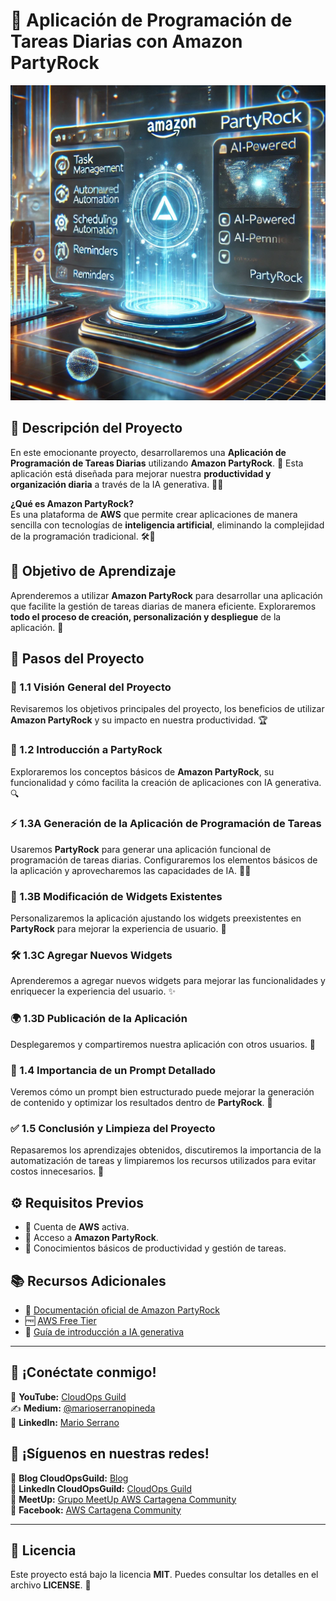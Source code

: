 # 🚀 Aplicación de Programación de Tareas Diarias con Amazon PartyRock
![partyrock](imagenes/AmazonPartyRock.png)

## 📝 Descripción del Proyecto
En este emocionante proyecto, desarrollaremos una **Aplicación de Programación de Tareas Diarias** utilizando **Amazon PartyRock**. 🎯 Esta aplicación está diseñada para mejorar nuestra **productividad y organización diaria** a través de la IA generativa. 🧠✨

**¿Qué es Amazon PartyRock?**  
Es una plataforma de **AWS** que permite crear aplicaciones de manera sencilla con tecnologías de **inteligencia artificial**, eliminando la complejidad de la programación tradicional. 🛠️🤖

## 🎯 Objetivo de Aprendizaje
Aprenderemos a utilizar **Amazon PartyRock** para desarrollar una aplicación que facilite la gestión de tareas diarias de manera eficiente. Exploraremos **todo el proceso de creación, personalización y despliegue** de la aplicación. 🚀

## 📌 Pasos del Proyecto

### 📌 1.1 Visión General del Proyecto
Revisaremos los objetivos principales del proyecto, los beneficios de utilizar **Amazon PartyRock** y su impacto en nuestra productividad. 🏆

### 🚀 1.2 Introducción a PartyRock
Exploraremos los conceptos básicos de **Amazon PartyRock**, su funcionalidad y cómo facilita la creación de aplicaciones con IA generativa. 🔍

### ⚡ 1.3A Generación de la Aplicación de Programación de Tareas
Usaremos **PartyRock** para generar una aplicación funcional de programación de tareas diarias. Configuraremos los elementos básicos de la aplicación y aprovecharemos las capacidades de IA. 🤖✅

### 🔧 1.3B Modificación de Widgets Existentes
Personalizaremos la aplicación ajustando los widgets preexistentes en **PartyRock** para mejorar la experiencia de usuario. 🎨

### 🛠️ 1.3C Agregar Nuevos Widgets
Aprenderemos a agregar nuevos widgets para mejorar las funcionalidades y enriquecer la experiencia del usuario. ✨

### 🌍 1.3D Publicación de la Aplicación
Desplegaremos y compartiremos nuestra aplicación con otros usuarios. 📲

### 🧐 1.4 Importancia de un Prompt Detallado
Veremos cómo un prompt bien estructurado puede mejorar la generación de contenido y optimizar los resultados dentro de **PartyRock**. 🎯

### ✅ 1.5 Conclusión y Limpieza del Proyecto
Repasaremos los aprendizajes obtenidos, discutiremos la importancia de la automatización de tareas y limpiaremos los recursos utilizados para evitar costos innecesarios. 🧹

## ⚙️ Requisitos Previos
- 🔹 Cuenta de **AWS** activa.
- 🔹 Acceso a **Amazon PartyRock**.
- 🔹 Conocimientos básicos de productividad y gestión de tareas.

## 📚 Recursos Adicionales
- 📖 [Documentación oficial de Amazon PartyRock](https://aws.amazon.com/partyrock/)
- 🆓 [AWS Free Tier](https://aws.amazon.com/free/)
- 🤖 [Guía de introducción a IA generativa](https://aws.amazon.com/what-is/generative-ai/)

---

## 🤝 ¡Conéctate conmigo!
🌟 **YouTube:** [CloudOps Guild](https://www.youtube.com/@CloudOpsGuildCommunity)  
✍️ **Medium:** [@marioserranopineda](https://medium.com/@marioserranopineda)  
💼 **LinkedIn:** [Mario Serrano](https://www.linkedin.com/in/mario-rodrigo-serrano-pineda/)

## 📢 ¡Síguenos en nuestras redes!
📝 **Blog CloudOpsGuild:** [Blog](https://cloudopsguild.com/blog/)  
💼 **LinkedIn CloudOpsGuild:** [CloudOps Guild](https://www.linkedin.com/company/cloudopsguild/)  
📅 **MeetUp:** [Grupo MeetUp AWS Cartagena Community](https://www.meetup.com/es-ES/aws-colombia-cartagena/)  
📘 **Facebook:** [AWS Cartagena Community](https://www.facebook.com/aws.cartagena/)  

---

## 📝 Licencia
Este proyecto está bajo la licencia **MIT**. Puedes consultar los detalles en el archivo **LICENSE**. 📜

